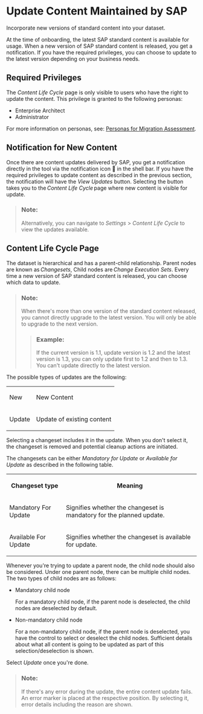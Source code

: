 <!-- loio06581f4409814723823ed4bb03218fa3 -->

<link rel="stylesheet" type="text/css" href="css/sap-icons.css"/>

# Update Content Maintained by SAP

Incorporate new versions of standard content into your dataset.

At the time of onboarding, the latest SAP standard content is available for usage. When a new version of SAP standard content is released, you get a notification. If you have the required privileges, you can choose to update to the latest version depending on your business needs.



<a name="loio06581f4409814723823ed4bb03218fa3__section_hf3_kwy_ddc"/>

## Required Privileges

The *Content Life Cycle* page is only visible to users who have the right to update the content. This privilege is granted to the following personas:

-   Enterprise Architect
-   Administrator

For more information on personas, see: [Personas for Migration Assessment](60-Security/personas-for-integration-assessment-5df5af1.md).



<a name="loio06581f4409814723823ed4bb03218fa3__section_agc_rwy_ddc"/>

## Notification for New Content

Once there are content updates delivered by SAP, you get a notification directly in the tool via the notification icon :bell: in the shell bar. If you have the required privileges to update content as described in the previous section, the notification will have the *View Updates* button. Selecting the button takes you to the *Content Life Cycle* page where new content is visible for update.

> ### Note:  
> Alternatively, you can navigate to *Settings* \> *Content Life Cycle* to view the updates available.



<a name="loio06581f4409814723823ed4bb03218fa3__section_ozm_4xy_ddc"/>

## Content Life Cycle Page

The dataset is hierarchical and has a parent-child relationship. Parent nodes are known as *Changesets*, Child nodes are *Change Execution Sets*. Every time a new version of SAP standard content is released, you can choose which data to update.

> ### Note:  
> When there's more than one version of the standard content released, you cannot directly upgrade to the latest version. You will only be able to upgrade to the next version.
> 
> > ### Example:  
> > If the current version is 1.1, update version is 1.2 and the latest version is 1.3, you can only update first to 1.2 and then to 1.3. You can't update directly to the latest version.

The possible types of updates are the following:


<table>
<tr>
<td valign="top">

New

</td>
<td valign="top">

New Content

</td>
</tr>
<tr>
<td valign="top">

Update

</td>
<td valign="top">

Update of existing content

</td>
</tr>
</table>

Selecting a changeset includes it in the update. When you don't select it, the changeset is removed and potential cleanup actions are initiated.

The changesets can be either *Mandatory for Update* or *Available for Update* as described in the following table.


<table>
<tr>
<th valign="top">

Changeset type

</th>
<th valign="top">

Meaning

</th>
</tr>
<tr>
<td valign="top">

Mandatory For Update

</td>
<td valign="top">

Signifies whether the changeset is mandatory for the planned update.

</td>
</tr>
<tr>
<td valign="top">

Available For Update

</td>
<td valign="top">

Signifies whether the changeset is available for update.

</td>
</tr>
</table>

Whenever you're trying to update a parent node, the child node should also be considered. Under one parent node, there can be multiple child nodes. The two types of child nodes are as follows:

-   Mandatory child node

    For a mandatory child node, if the parent node is deselected, the child nodes are deselected by default.

-   Non-mandatory child node

    For a non-mandatory child node, if the parent node is deselected, you have the control to select or deselect the child nodes. Sufficient details about what all content is going to be updated as part of this selection/deselection is shown.


Select *Update* once you're done.

> ### Note:  
> If there's any error during the update, the entire content update fails. An error marker is placed at the respective position. By selecting it, error details including the reason are shown.

